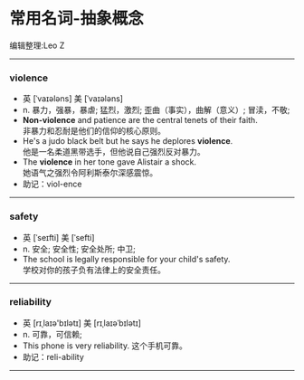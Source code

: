 常用名词-抽象概念
====================

编辑整理:Leo Z
***
### violence
* 英 [ˈvaɪələns]   美 [ˈvaɪələns]
* n.  暴力，强暴，暴虐; 猛烈，激烈; 歪曲（事实），曲解（意义）; 冒渎，不敬;
* **Non-violence** and patience are the central tenets of their faith.  
非暴力和忍耐是他们的信仰的核心原则。
* He's a judo black belt but he says he deplores **violence**.  
他是一名柔道黑带选手，但他说自己强烈反对暴力。
* The **violence** in her tone gave Alistair a shock.  
她语气之强烈令阿利斯泰尔深感震惊。
* 助记：viol-ence
***
### safety 
* 英 [ˈseɪfti]   美 [ˈsefti] 
* n.  安全; 安全性; 安全处所; 中卫;
* The school is legally responsible for your child's safety.  
学校对你的孩子负有法律上的安全责任。


***
### reliability 
* 英 [rɪˌlaɪə'bɪlətɪ]  美 [rɪˌlaɪəˈbɪlətɪ] 
* n.  可靠，可信赖;
* This phone is very reliability. 这个手机可靠。
* 助记：reli-ability

***
